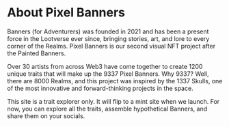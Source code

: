# About Pixel Banners

Banners (for Adventurers) was founded in 2021 and has been a present force in the Lootverse ever since, bringing stories, art, and lore to every corner of the Realms. Pixel Banners is our second visual NFT project after the Painted Banners. 

Over 30 artists from across Web3 have come together to create 1200 unique traits that will make up the 9337 Pixel Banners. Why 9337? Well, there are 8000 Realms, and this project was inspired by the 1337 Skulls, one of the most innovative and forward-thinking projects in the space. 

This site is a trait explorer only. It will flip to a mint site when we launch. For now, you can explore all the traits, assemble hypothetical Banners, and share them on your socials. 
